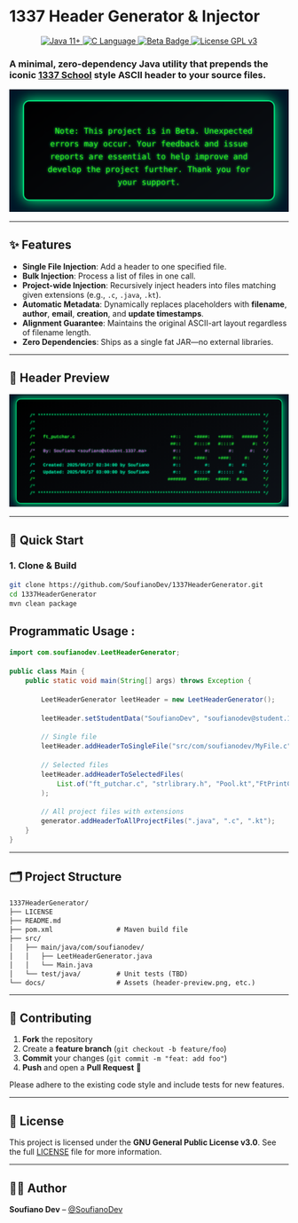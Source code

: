 # 1337 Header Generator & Injector

<p align="center">
  <a href="https://www.oracle.com/java">
    <img src="https://img.shields.io/badge/Java-11%2B-%23ED8B00?style=for-the-badge&logo=java" alt="Java 11+">
  </a>
  <a href="https://en.wikipedia.org/wiki/C_(programming_language)">
    <img src="https://img.shields.io/badge/Programming-%2300599C?style=for-the-badge&logo=c&logoColor=white" alt="C Language">
  </a>
  <a href="#">
    <img src="https://img.shields.io/badge/status-Beta-yellow?style=for-the-badge" alt="Beta Badge" />
  </a>
  <a href="https://www.gnu.org/licenses/gpl-3.0">
    <img src="https://img.shields.io/badge/License-GPLv3-%234C1?style=for-the-badge&logo=gnu&logoColor=white" alt="License GPL v3">
  </a>
</p>



### A minimal, **zero-dependency** Java utility that prepends the iconic [1337 School](https://1337.ma/) style ASCII header to your source files.



![note](src/main/resources/note.png)




---

## ✨ Features

- **Single File Injection**: Add a header to one specified file.
- **Bulk Injection**: Process a list of files in one call.
- **Project-wide Injection**: Recursively inject headers into files matching given extensions (e.g., `.c`, `.java`, `.kt`).
- **Automatic Metadata**: Dynamically replaces placeholders with **filename**, **author**, **email**, **creation**, and **update timestamps**.
- **Alignment Guarantee**: Maintains the original ASCII-art layout regardless of filename length.
- **Zero Dependencies**: Ships as a single fat JAR—no external libraries.

---

## 📸 Header Preview

![alt text](src/main/resources/preview.png)

---

## 🚀 Quick Start

### 1. Clone & Build

```bash
git clone https://github.com/SoufianoDev/1337HeaderGenerator.git
cd 1337HeaderGenerator
mvn clean package
```

## Programmatic Usage :

```java
import com.soufianodev.LeetHeaderGenerator;

public class Main {
    public static void main(String[] args) throws Exception {

        LeetHeaderGenerator leetHeader = new LeetHeaderGenerator();

        leetHeader.setStudentData("SoufianoDev", "soufianodev@student.1337.ma");

        // Single file
        leetHeader.addHeaderToSingleFile("src/com/soufianodev/MyFile.c");

        // Selected files
        leetHeader.addHeaderToSelectedFiles(
            List.of("ft_putchar.c", "strlibrary.h", "Pool.kt","FtPrintComb.java")
        );

        // All project files with extensions
        generator.addHeaderToAllProjectFiles(".java", ".c", ".kt");
    }
}
```

---

## 🗂️ Project Structure

```
1337HeaderGenerator/
├── LICENSE
├── README.md
├── pom.xml                # Maven build file
├── src/
│   ├── main/java/com/soufianodev/
│   │   ├── LeetHeaderGenerator.java
│   │   └── Main.java
│   └── test/java/         # Unit tests (TBD)
└── docs/                  # Assets (header-preview.png, etc.)
```

---

## 🤝 Contributing

1. **Fork** the repository
2. Create a **feature branch** (`git checkout -b feature/foo`)
3. **Commit** your changes (`git commit -m "feat: add foo"`)
4. **Push** and open a **Pull Request** 🚀

Please adhere to the existing code style and include tests for new features.

---

## 📜 License

This project is licensed under the **GNU General Public License v3.0**. See the full [LICENSE](LICENSE) file for more information.

---

## 🧑‍💻 Author

**Soufiano Dev** – [@SoufianoDev](https://github.com/SoufianoDev)

